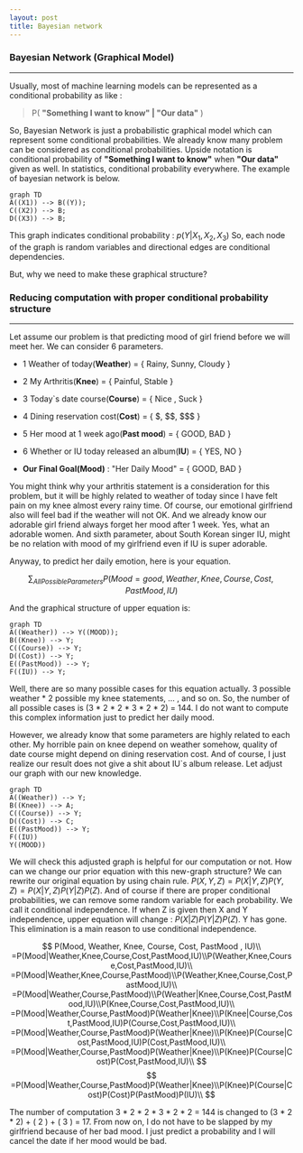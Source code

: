 ```yaml
---
layout: post
title: Bayesian network
---
```


### Bayesian Network (Graphical Model)
-----
Usually, most of machine learning models can be represented as a conditional probability as like :
 > P( **"Something I want to know" \|  "Our data"** )

So, Bayesian Network is  just a probabilistic graphical model which can represent some conditional probabilities. We already know many problem can be considered as conditional probabilities. Upside notation is conditional probability of **"Something I want to know"** when **"Our data"** given as well. In statistics,  conditional probability everywhere. The example of bayesian network is below.

```mermaid
graph TD
A((X1)) --> B((Y));
C((X2)) --> B;
D((X3)) --> B;
```
This graph indicates conditional probability : $p(Y|X_1,X_2,X_3)$  So, each node of the graph is random variables and directional edges are conditional dependencies.

But, why we need to make these graphical structure?


### Reducing computation with proper conditional probability structure
-----
Let assume our problem is that predicting mood of girl friend before we will meet her. We can consider 6 parameters. 

- 1 Weather of today(**Weather**) = { Rainy, Sunny, Cloudy } 
- 2 My Arthritis(**Knee**) = { Painful, Stable }
- 3 Today`s date course(**Course**) = { Nice , Suck }
- 4 Dining reservation cost(**Cost**) = { \$, \$\$, \$\$\$ }
- 5 Her mood at 1 week ago(**Past mood**) = { GOOD, BAD }
- 6 Whether or IU today released an album(**IU**) = { YES, NO }

- **Our Final Goal(Mood)** : "Her Daily Mood" = { GOOD, BAD }
 
You might think why your arthritis statement is a consideration for this problem, but it will be highly related to weather of today since I have felt pain on my knee almost every rainy time. Of course, our emotional girlfriend also will feel bad if the weather will not OK. And we already know our adorable girl friend always forget her mood after 1 week. Yes, what an adorable women. And sixth parameter, about South Korean singer IU, might be no relation with mood of my girlfriend even if IU is super adorable.

Anyway, to predict her daily emotion, here is your equation.

$$
\sum_{All PossibleParameters}{P(Mood = good, Weather, Knee, Course, Cost, PastMood, IU)}
$$

And the graphical structure of upper equation is:
```mermaid
graph TD
A((Weather)) --> Y((MOOD));
B((Knee)) --> Y;
C((Course)) --> Y;
D((Cost)) --> Y;
E((PastMood)) --> Y;
F((IU)) --> Y;
```

Well, there are so many possible cases for this equation actually. 3 possible weather * 2 possible my knee statements, ... , and so on. So, the number of all possible cases is (3 * 2 * 2 * 3 * 2 * 2) = 144. I do not want to compute this complex information just to predict her daily mood.

However, we already know that some parameters are highly related to each other. My horrible pain on knee depend on weather somehow, quality of date course might depend on dining reservation cost. And of course, I just realize our result does not give a shit about  IU`s album release. Let adjust our graph with our new knowledge.

```mermaid
graph TD
A((Weather)) --> Y;
B((Knee)) --> A;
C((Course)) --> Y;
D((Cost)) --> C;
E((PastMood)) --> Y;
F((IU))
Y((MOOD))
```
We will check this adjusted graph is helpful for our computation or not. How can we change our prior equation with this new-graph structure? We can rewrite our original equation by using chain rule. $P(X,Y,Z)=P(X|Y,Z)P(Y,Z)=P(X|Y,Z)P(Y|Z)P(Z)$. And of course if there are proper conditional probabilities, we can remove some random variable for each probability. We call it conditional independence. If when Z is given then X and Y independence, upper equation will change : $P(X|Z)P(Y|Z)P(Z)$. Y has gone. This elimination is a main reason to use conditional independence.

$$
P(Mood, Weather, Knee, Course, Cost, PastMood , IU)\\
=P(Mood|Weather,Knee,Course,Cost,PastMood,IU)\\P(Weather,Knee,Course,Cost,PastMood,IU)\\
=P(Mood|Weather,Knee,Course,PastMood)\\P(Weather,Knee,Course,Cost,PastMood,IU)\\
=P(Mood|Weather,Course,PastMood)\\P(Weather|Knee,Course,Cost,PastMood,IU)\\P(Knee,Course,Cost,PastMood,IU)\\
=P(Mood|Weather,Course,PastMood)P(Weather|Knee)\\P(Knee|Course,Cost,PastMood,IU)P(Course,Cost,PastMood,IU)\\
=P(Mood|Weather,Course,PastMood)P(Weather|Knee)\\P(Knee)P(Course|Cost,PastMood,IU)P(Cost,PastMood,IU)\\
=P(Mood|Weather,Course,PastMood)P(Weather|Knee)\\P(Knee)P(Course|Cost)P(Cost,PastMood,IU)\\
$$
$$
=P(Mood|Weather,Course,PastMood)P(Weather|Knee)\\P(Knee)P(Course|Cost)P(Cost)P(PastMood)P(IU)\\
$$

The number of computation 3 * 2 * 2 * 3 * 2 * 2 = 144 is changed to (3 * 2 * 2) + ( 2 ) + ( 3 ) = 17. From now on, I do not have to be slapped by my girlfriend because of her bad mood. I just predict a probability and I will cancel the date if her mood would be bad.
